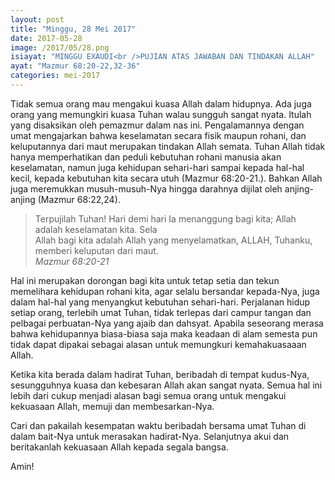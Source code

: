 ```yaml
---
layout: post
title: "Minggu, 28 Mei 2017"
date: 2017-05-28
image: /2017/05/28.png
isiayat: "MINGGU EXAUDI<br />PUJIAN ATAS JAWABAN DAN TINDAKAN ALLAH"
ayat: "Mazmur 68:20-22,32-36"
categories: mei-2017
---
```


Tidak semua orang mau mengakui kuasa Allah dalam hidupnya. Ada juga orang yang memungkiri kuasa Tuhan walau sungguh sangat nyata. Itulah yang disaksikan oleh pemazmur dalam nas ini. Pengalamannya dengan umat mengajarkan bahwa keselamatan secara fisik maupun rohani, dan keluputannya dari maut merupakan tindakan Allah semata. Tuhan Allah tidak hanya memperhatikan dan peduli kebutuhan rohani manusia akan keselamatan, namun juga kehidupan sehari-hari sampai kepada hal-hal kecil, kepada kebutuhan kita secara utuh (Mazmur 68:20-21.). Bahkan Allah juga meremukkan musuh-musuh-Nya hingga darahnya dijilat oleh anjing-anjing (Mazmur 68:22,24).

<blockquote>Terpujilah Tuhan! Hari demi hari Ia menanggung bagi kita; Allah adalah keselamatan kita. Sela
<br />Allah bagi kita adalah Allah yang menyelamatkan, ALLAH, Tuhanku, memberi keluputan dari maut.
<br /><cite>Mazmur 68:20-21</cite></blockquote>

Hal ini merupakan dorongan bagi kita untuk tetap setia dan tekun memelihara kehidupan rohani kita, agar selalu bersandar kepada-Nya, juga dalam hal-hal yang menyangkut kebutuhan sehari-hari. Perjalanan hidup setiap orang, terlebih umat Tuhan, tidak terlepas dari campur tangan dan pelbagai perbuatan-Nya yang ajaib dan dahsyat. Apabila seseorang merasa bahwa kehidupannya biasa-biasa saja maka keadaan di alam semesta pun tidak dapat dipakai sebagai alasan untuk memungkuri kemahakuasaaan Allah.

Ketika kita berada dalam hadirat Tuhan, beribadah di tempat kudus-Nya, sesungguhnya kuasa dan kebesaran Allah akan sangat nyata. Semua hal ini lebih dari cukup menjadi alasan bagi semua orang untuk mengakui kekuasaan Allah, memuji dan membesarkan-Nya.

Cari dan pakailah kesempatan waktu beribadah bersama umat Tuhan di dalam bait-Nya untuk merasakan hadirat-Nya. Selanjutnya akui dan beritakanlah kekuasaan Allah kepada segala bangsa.

Amin!